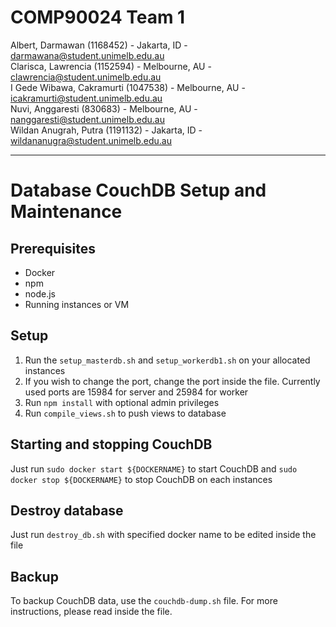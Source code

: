 # COMP90024 Team 1

Albert, Darmawan (1168452) - Jakarta, ID - darmawana@student.unimelb.edu.au<br />
Clarisca, Lawrencia (1152594) - Melbourne, AU - clawrencia@student.unimelb.edu.au<br />
I Gede Wibawa, Cakramurti (1047538) - Melbourne, AU - icakramurti@student.unimelb.edu.au<br />
Nuvi, Anggaresti (830683) - Melbourne, AU - nanggaresti@student.unimelb.edu.au<br />
Wildan Anugrah, Putra (1191132) - Jakarta, ID - wildananugra@student.unimelb.edu.au<br />

-------------------------------------

# Database CouchDB Setup and Maintenance
## Prerequisites
- Docker
- npm
- node.js
- Running instances or VM

## Setup
1. Run the `setup_masterdb.sh` and `setup_workerdb1.sh` on your allocated instances
2. If you wish to change the port, change the port inside the file. Currently used ports are 15984 for server and 25984 for worker
3. Run `npm install` with optional admin privileges
4. Run `compile_views.sh` to push views to database

## Starting and stopping CouchDB
Just run `sudo docker start ${DOCKERNAME}` to start CouchDB and `sudo docker stop ${DOCKERNAME}` to stop CouchDB on each instances

## Destroy database
Just run `destroy_db.sh` with specified docker name to be edited inside the file

## Backup
To backup CouchDB data, use the `couchdb-dump.sh` file. For more instructions, please read inside the file.